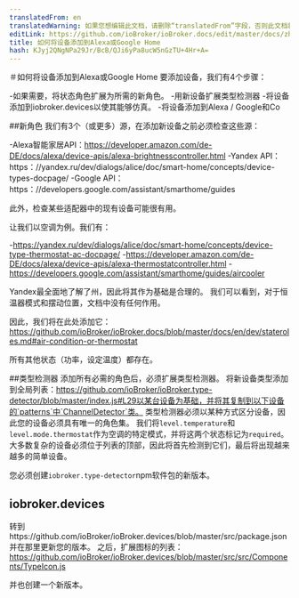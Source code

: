 ```yaml
---
translatedFrom: en
translatedWarning: 如果您想编辑此文档，请删除“translatedFrom”字段，否则此文档将再次自动翻译
editLink: https://github.com/ioBroker/ioBroker.docs/edit/master/docs/zh-cn/dev/adddevice.md
title: 如何将设备添加到Alexa或Google Home
hash: KJyj2QNgNPa29Jr/BcB/QJi6yPa8ucW5nGzTU+4Hr+A=
---
```

＃如何将设备添加到Alexa或Google Home
要添加设备，我们有4个步骤：

-如果需要，将状态角色扩展为所需的新角色。
-用新设备扩展类型检测器
-将设备添加到iobroker.devices以使其能够仿真。
-将设备添加到Alexa / Google和Co

##新角色
我们有3个（或更多）源，在添加新设备之前必须检查这些源：

-Alexa智能家居API：https://developer.amazon.com/de-DE/docs/alexa/device-apis/alexa-brightnesscontroller.html
-Yandex API：https：//yandex.ru/dev/dialogs/alice/doc/smart-home/concepts/device-types-docpage/
-Google API：https：//developers.google.com/assistant/smarthome/guides

此外，检查某些适配器中的现有设备可能很有用。

让我们以空调为例。我们有：

-https://yandex.ru/dev/dialogs/alice/doc/smart-home/concepts/device-type-thermostat-ac-docpage/
-https://developer.amazon.com/de-DE/docs/alexa/device-apis/alexa-thermostatcontroller.html
-https://developers.google.com/assistant/smarthome/guides/aircooler

Yandex最全面地了解了州，因此将其作为基础是合理的。
我们可以看到，对于恒温器模式和摆动位置，文档中没有任何作用。

因此，我们将在此处添加它：https://github.com/ioBroker/ioBroker.docs/blob/master/docs/en/dev/stateroles.md#air-condition-or-thermostat

所有其他状态（功率，设定温度）都存在。

##类型检测器
添加所有必需的角色后，必须扩展类型检测器。
将新设备类型添加到全局列表：https://github.com/ioBroker/ioBroker.type-detector/blob/master/index.js#L29以某台设备为基础，并将其复制到以下设备的`patterns`中`ChannelDetector`类。
类型检测器必须以某种方式区分设备，因此您的设备必须具有唯一的角色集。
我们将`level.temperature`和`level.mode.thermostat`作为空调的特定模式，并将这两个状态标记为`required`。
大多数复杂的设备必须位于列表的顶部，因此将首先检测到它们，最后将出现越来越多的简单设备。

您必须创建`iobroker.type-detector`npm软件包的新版本。

 ## iobroker.devices
转到https://github.com/ioBroker/ioBroker.devices/blob/master/src/package.json并在那里更新您的版本。
之后，扩展图标的列表：https://github.com/ioBroker/ioBroker.devices/blob/master/src/src/Components/TypeIcon.js

 并也创建一个新版本。